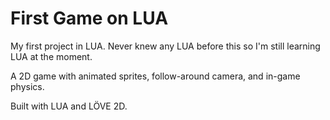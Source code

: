 # First Game on LUA
My first project in LUA. Never knew any LUA before this so I'm still learning LUA at the moment.

A 2D game with animated sprites, follow-around camera, and in-game physics.

Built with LUA and LÖVE 2D.
